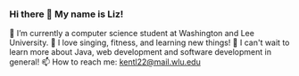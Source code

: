 ### Hi there 👋  My name is Liz!
🔭 I’m currently a computer science student at Washington and Lee University.
🤩 I love singing, fitness, and learning new things!
📖 I can't wait to learn more about Java, web development and software development in general!
📫 How to reach me: kentl22@mail.wlu.edu
<!--
**kentl22/kentl22** is a ✨ _special_ ✨ repository because its `README.md` (this file) appears on your GitHub profile.

Here are some ideas to get you started:


- 🌱 I’m currently learning ...
- 👯 I’m looking to collaborate on ...
- 🤔 I’m looking for help with ...
- 💬 Ask me about ...
- 
- 😄 Pronouns: ...
- ⚡ Fun fact: ...
-->
